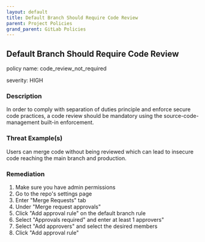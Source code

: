 ```yaml
---
layout: default
title: Default Branch Should Require Code Review
parent: Project Policies
grand_parent: GitLab Policies
---
```



## Default Branch Should Require Code Review
policy name: code_review_not_required

severity: HIGH

### Description
In order to comply with separation of duties principle and enforce secure code practices, a code review should be mandatory using the source-code-management built-in enforcement.

### Threat Example(s)
Users can merge code without being reviewed which can lead to insecure code reaching the main branch and production.



### Remediation
1. Make sure you have admin permissions
2. Go to the repo's settings page
3. Enter "Merge Requests" tab
4. Under "Merge request approvals"
5. Click "Add approval rule" on the default branch rule
6. Select "Approvals required" and enter at least 1 approvers"
7. Select "Add approvers" and select the desired members
8. Click "Add approval rule"



